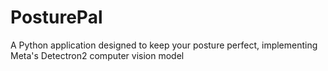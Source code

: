 # PosturePal
A Python application designed to keep your posture perfect, implementing Meta's Detectron2 computer vision model
